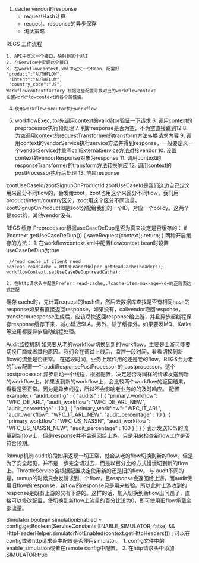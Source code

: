 1. cache vendor的response
   + requestHash计算
   + request、response的异步保存
   + 淘汰策略


REGS 工作流程
	
	1. API中定义一个接口，映射到某个URI
	2. 在Service中实现这个接口
	3. 在workflowcontext.xml中定义一个Bean，配置好
	"product":"AUTHFLOW",
	 "intent":"AUTHFLOW",
	 "country_code":"US",
	Workflowcontextfactory 根据这些配置寻找对应的workflowcontext
	设置workflowcontext的各个属性值。
  4.     使用workflowExecutor执行workflow
  5.  workflowExecutor先调用context的validātor验证一下请求
	6. 调用context的preprocessor执行预处理
	7. 判断response是否为空，不为空直接跳到12
	8. 为空调用context的requestTransformer的transform方法转换请求内容
	9. 调用context的vendorService执行service方法并得到response，一般要定义一个vendorService并重写callExternalService方法对接vendor
	10. 设置context的vendorResponse对象为response
	11. 调用context的responseTransformer的transform方法转换响应
	12. 调用context的postProcessor执行后处理
	13. 响应response

zootUseCaseId/zootSignupOnProductId
zootUseCaseId是我们这边自己定义用来区分不同flow的，会发给zoot，zoot也用这个来区分不同flow，我们用product/intent/country区分，zoot用这个区分不同流量。zootSignupOnProductId是zoot分配给我们的一个ID，对应一个policy。这两个是zoot的，其他vendor没有。


REGS 缓存
Preprocessor根据useCaseDeDup是否为真来决定是否缓存的：
 if (!context.getUseCaseDeDup()) {
            saveRequest(context);
            return;
        }
两种开启缓存的方法：
	1. 在workflowcontext.xml中配置flowcontext bean时设置useCaseDeDup为true
	
	 //read cache if client need
	boolean readCache = HttpHeaderHelper.getReadCache(headers);
	workflowContext.setUseCaseDeDup(readCache);
	
	2. 在http请求头中配置Prefer：read-cache,.?cache-item-max-age=\d+的正则表达式匹配

缓存 cache时，先计算request的hash值，然后去数据库查找是否有相同hash的response如果有直接返回response，如果没有，callvendor取回response，transform response生成后，应该尽快返回response给上游，并且异步起线程保存response缓存下来，减小延迟SLA。另外，除了缓存外，如果要发MQ、Kafka等应用都要异步启动线程处理。

Audit监控机制
如果要从老的workflow切换到新的workflow，主要是上游可能要切换厂商或者其他原因。我们会在调试上线后，监控一段时间，看看切换到新flow的流量是否正常。
在这段时间，业务上起作用的还是老的flow，REGS会为老的flow配置一个 auditResponsePostProcessor 的 postprocessor。这个 postprocessor 异步启动一个线程，根据配置，决定是否将同样的请求发送到新的workflow上，如果发到新的workflow上，会比较两个workflow的返回结果，看看是否正常。因为是异步线程，所以不会影响老业务的的及时响应。
配置example:
{
    "audit_config" : {
        "audits" : [
            {
                "primary_workflow": "WFC_DE_ARL",
                "audit_workflow": "WFC_DE_ARL_NEW",
                "audit_percentage" : 10
            },
            {
                "primary_workflow": "WFC_IT_ARL",
                "audit_workflow": "WFC_IT_ARL_NEW",
                "audit_percentage" : 10
            },
            {
                "primary_workflow": "WFC_US_NASSN",
                "audit_workflow": "WFC_US_NASSN_NEW",
                "audit_percentage" : 100
            }
        ]
    }
}
表示发送10%的流量到新flow上，但是response并不会返回给上游，只是用来检查新flow工作是否符合预期。

Ramup机制
audit阶段如果返现一切正常，就会从老的flow切换到新的flow。但是为了安全起见，并不是一步完全切过去，而是以百分比的方式慢慢切到新的flow上。ThrottleService会根据配置决定使用新的还是旧的flow。
与 audit不同的是，ramup的时候只会发请求到一个flow，且response会返回给上游，而audit使用旧flow的response，新flow的response只是用来校验。所以此时上游收到的response是既有上游的又有下游的。这样的话，加入切换到新flow出问题了，直接可以修改配置，使切换到新flow上流量的百分比设为0，即可使用旧flow承载全部流量。


Simulator
boolean simulationEnabled = config.getBoolean(ServiceConstants.ENABLE_SIMULATOR,
				false) && HttpHeaderHelper.simulatorNotEnabled(context.getHttpHeaders()) ;
可以在config或者http请求头中配置是否使用simulator。
	1. config文件中的enable_simulation或者在remote config中配置。
	2. 在http请求头中添加 SIMULATOR:true